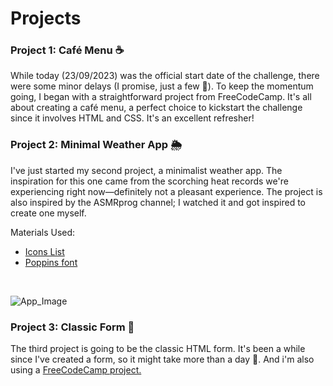 # Projects



### Project 1: Café Menu ☕
While today (23/09/2023) was the official start date of the challenge, there were some minor delays (I promise, just a few 👀). To keep the momentum going, I began with a straightforward project from FreeCodeCamp. It's all about creating a café menu, a perfect choice to kickstart the challenge since it involves HTML and CSS. It's an excellent refresher!

### Project 2: Minimal Weather App 🌦️
I've just started my second project, a minimalist weather app. The inspiration for this one came from the scorching heat records we're experiencing right now—definitely not a pleasant experience. The project is also inspired by the ASMRprog channel; I watched it and got inspired to create one myself.

Materials Used:
- <a href="https://boxicons.com/usage">Icons List</a>
- <a href="https://fonts.google.com/specimen/Poppins?query=popp">Poppins font</a>
<br>

![App_Image](https://github.com/juutadei/100DaysCodeChallenge/assets/66650631/d3177d51-b47d-49d7-942f-6ed6cdd771d2)

### Project 3: Classic Form 📝
The third project is going to be the classic HTML form. It's been a while since I've created a form, so it might take more than a day 🤡. And i'm also using a <a href="https://www.freecodecamp.org/learn">FreeCodeCamp project.</a>

